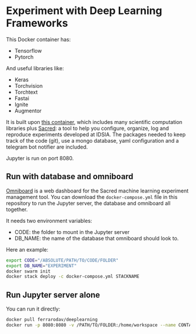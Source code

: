 # Experiment with Deep Learning Frameworks

This Docker container has:
- Tensorflow
- Pytorch

And useful libraries like:
- Keras
- Torchvision
- Torchtext
- Fastai
- Ignite
- Augmentor

It is built upon [this container](https://github.com/ferrarodav/docker-scientific), which includes many scientific computation libraries plus [Sacred](https://github.com/IDSIA/sacred): a tool to help you configure, organize, log and reproduce experiments developed at IDSIA.
The packages needed to keep track of the code (git), use a mongo database, yaml configuration and a telegram bot notifier are included.

Jupyter is run on port 8080.

## Run with database and omniboard
[Omniboard](https://github.com/vivekratnavel/omniboard) is a web dashboard for the Sacred machine learning experiment management tool.
You can download the `docker-compose.yml` file in this repository to run the Jupyter server, the database and omniboard all together.

It needs two environment variables:
- CODE: the folder to mount in the Jupyter server
- DB_NAME: the name of the database that omniboard should look to.

Here an example:
```bash
export CODE="/ABSOLUTE/PATH/TO/CODE/FOLDER"
export DB_NAME="EXPERIMENT"
docker swarm init
docker stack deploy -c docker-compose.yml STACKNAME
```

## Run Jupyter server alone
You can run it directly:
```bash
docker pull ferrarodav/deeplearning
docker run -p 8080:8080 -v /PATH/TO/FOLDER:/home/workspace --name CONTAINERNAME ferrarodav/deeplearning
```
